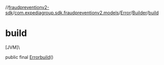 //[fraudpreventionv2-sdk](../../../../index.md)/[com.expediagroup.sdk.fraudpreventionv2.models](../../index.md)/[Error](../index.md)/[Builder](index.md)/[build](build.md)

# build

[JVM]\

public final [Error](../index.md)[build](build.md)()
